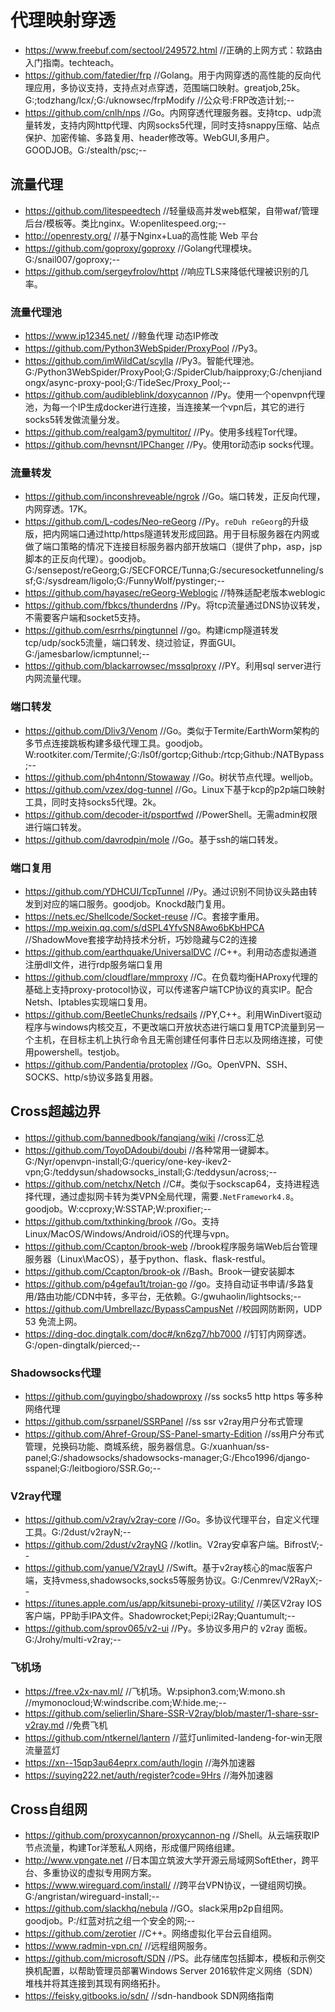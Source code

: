 # 代理映射穿透
- https://www.freebuf.com/sectool/249572.html    //正确的上网方式：软路由入门指南。techteach。
- https://github.com/fatedier/frp    //Golang。用于内网穿透的高性能的反向代理应用，多协议支持，支持点对点穿透，范围端口映射。greatjob,25k。G:;todzhang/lcx/;G:/uknowsec/frpModify //公众号:FRP改造计划;--
- https://github.com/cnlh/nps    //Go。内网穿透代理服务器。支持tcp、udp流量转发，支持内网http代理、内网socks5代理，同时支持snappy压缩、站点保护、加密传输、多路复用、header修改等。WebGUI,多用户。GOODJOB。G:/stealth/psc;--
## 流量代理
- https://github.com/litespeedtech    //轻量级高并发web框架，自带waf/管理后台/模板等。类比nginx。W:openlitespeed.org;--
- http://openresty.org/    //基于Nginx+Lua的高性能 Web 平台
- https://github.com/goproxy/goproxy    //Golang代理模块。G:/snail007/goproxy;--
- https://github.com/sergeyfrolov/httpt    //响应TLS来降低代理被识别的几率。
### 流量代理池
- https://www.ip12345.net/    //鲸鱼代理 动态IP修改
- https://github.com/Python3WebSpider/ProxyPool    //Py3。
- https://github.com/imWildCat/scylla    //Py3。智能代理池。G:/Python3WebSpider/ProxyPool;G:/SpiderClub/haipproxy;G:/chenjiandongx/async-proxy-pool;G:/TideSec/Proxy_Pool;--
- https://github.com/audibleblink/doxycannon    //Py。使用一个openvpn代理池，为每一个IP生成docker进行连接，当连接某一个vpn后，其它的进行socks5转发做流量分发。
- https://github.com/realgam3/pymultitor/    //Py。使用多线程Tor代理。
- https://github.com/hevnsnt/IPChanger    //Py。使用tor动态ip socks代理。
### 流量转发
- https://github.com/inconshreveable/ngrok    //Go。端口转发，正反向代理，内网穿透。17K。
- https://github.com/L-codes/Neo-reGeorg    //Py。`reDuh reGeorg`的升级版，把内网端口通过http/https隧道转发形成回路。用于目标服务器在内网或做了端口策略的情况下连接目标服务器内部开放端口（提供了php，asp，jsp脚本的正反向代理）。goodjob。G:/sensepost/reGeorg;G:/SECFORCE/Tunna;G:/securesocketfunneling/ssf;G:/sysdream/ligolo;G:/FunnyWolf/pystinger;--
- https://github.com/hayasec/reGeorg-Weblogic    //特殊适配老版本weblogic
- https://github.com/fbkcs/thunderdns    //Py。将tcp流量通过DNS协议转发，不需要客户端和socket5支持。
- https://github.com/esrrhs/pingtunnel    //go。构建icmp隧道转发tcp/udp/sock5流量，端口转发、绕过验证，界面GUI。G:/jamesbarlow/icmptunnel;--
- https://github.com/blackarrowsec/mssqlproxy    //PY。利用sql server进行内网流量代理。
### 端口转发
- https://github.com/Dliv3/Venom    //Go。类似于Termite/EarthWorm架构的多节点连接跳板构建多级代理工具。goodjob。W:rootkiter.com/Termite/;G:/ls0f/gortcp;Github:/rtcp;Github:/NATBypass;--
- https://github.com/ph4ntonn/Stowaway    //Go。树状节点代理。welljob。
- https://github.com/vzex/dog-tunnel    //Go。Linux下基于kcp的p2p端口映射工具，同时支持socks5代理。2k。
- https://github.com/decoder-it/psportfwd    //PowerShell。无需admin权限进行端口转发。
- https://github.com/davrodpin/mole    //Go。基于ssh的端口转发。
### 端口复用
- https://github.com/YDHCUI/TcpTunnel    //Py。通过识别不同协议头路由转发到对应的端口服务。goodjob。Knockd敲门复用。
- https://nets.ec/Shellcode/Socket-reuse    //C。套接字重用。
- https://mp.weixin.qq.com/s/dSPL4YfvSN8Awo6bKbHPCA     //ShadowMove套接字劫持技术分析，巧妙隐藏与C2的连接
- https://github.com/earthquake/UniversalDVC    //C++。利用动态虚拟通道注册dll文件，进行rdp服务端口复用
- https://github.com/cloudflare/mmproxy    //C。在负载均衡HAProxy代理的基础上支持proxy-protocol协议，可以传递客户端TCP协议的真实IP。配合Netsh、Iptables实现端口复用。
- https://github.com/BeetleChunks/redsails    //PY,C++。利用WinDivert驱动程序与windows内核交互，不更改端口开放状态进行端口复用TCP流量到另一个主机，在目标主机上执行命令且无需创建任何事件日志以及网络连接，可使用powershell。testjob。
- https://github.com/Pandentia/protoplex    //Go。OpenVPN、SSH、SOCKS、http/s协议多路复用器。

## Cross超越边界
- https://github.com/bannedbook/fanqiang/wiki    //cross汇总
- https://github.com/ToyoDAdoubi/doubi    //各种常用一键脚本。G:/Nyr/openvpn-install;G:/quericy/one-key-ikev2-vpn;G:/teddysun/shadowsocks_install;G:/teddysun/across;--
- https://github.com/netchx/Netch    //C#。类似于sockscap64，支持进程选择代理，通过虚拟网卡转为类VPN全局代理，需要```.NetFramework4.8```。goodjob。W:ccproxy;W:SSTAP;W:proxifier;--
- https://github.com/txthinking/brook    //Go。支持Linux/MacOS/Windows/Android/iOS的代理与vpn。
- https://github.com/Ccapton/brook-web    //brook程序服务端Web后台管理服务器（Linux\MacOS），基于python、flask、flask-restful。
- https://github.com/Ccapton/brook-ok    //Bash。Brook一键安装脚本
- https://github.com/p4gefau1t/trojan-go    //go。支持自动证书申请/多路复用/路由功能/CDN中转，多平台，无依赖。G:/gwuhaolin/lightsocks;--
- https://github.com/Umbrellazc/BypassCampusNet    //校园网防断网，UDP 53 免流上网。
- https://ding-doc.dingtalk.com/doc#/kn6zg7/hb7000    //钉钉内网穿透。G:/open-dingtalk/pierced;--
### Shadowsocks代理
- https://github.com/guyingbo/shadowproxy    //ss socks5 http https 等多种网络代理
- https://github.com/ssrpanel/SSRPanel    //ss ssr v2ray用户分布式管理
- https://github.com/Ahref-Group/SS-Panel-smarty-Edition    //ss用户分布式管理，兑换码功能、商城系统，服务器信息。G:/xuanhuan/ss-panel;G:/shadowsocks/shadowsocks-manager;G:/Ehco1996/django-sspanel;G:/leitbogioro/SSR.Go;--
### V2ray代理
- https://github.com/v2ray/v2ray-core    //Go。多协议代理平台，自定义代理工具。G:/2dust/v2rayN;--
- https://github.com/2dust/v2rayNG    //kotlin。V2ray安卓客户端。BifrostV;--
- https://github.com/yanue/V2rayU    //Swift。基于v2ray核心的mac版客户端，支持vmess,shadowsocks,socks5等服务协议。G:/Cenmrev/V2RayX;--
- https://itunes.apple.com/us/app/kitsunebi-proxy-utility/    //美区V2ray IOS客户端，PP助手IPA文件。Shadowrocket;Pepi;i2Ray;Quantumult;--
- https://github.com/sprov065/v2-ui    //Py。多协议多用户的 v2ray 面板。G:/Jrohy/multi-v2ray;--
### 飞机场
- https://free.v2x-nav.ml/    //飞机场。W:psiphon3.com;W:mono.sh //mymonocloud;W:windscribe.com;W:hide.me;--
- https://github.com/selierlin/Share-SSR-V2ray/blob/master/1-share-ssr-v2ray.md    //免费飞机
- https://github.com/ntkernel/lantern    //蓝灯unlimited-landeng-for-win无限流量蓝灯
- https://xn--15qp3au64eprx.com/auth/login    //海外加速器
- https://suying222.net/auth/register?code=9Hrs    //海外加速器

## Cross自组网
- https://github.com/proxycannon/proxycannon-ng    //Shell。从云端获取IP节点流量，构建Tor洋葱私人网络，形成僵尸网络组建。
- http://www.vpngate.net    //日本国立筑波大学开源云局域网SoftEther，跨平台、多重协议的虚拟专用网方案。
- https://www.wireguard.com/install/    //跨平台VPN协议，一键组网切换。G:/angristan/wireguard-install;--
- https://github.com/slackhq/nebula    //GO。slack采用p2p自组网。goodjob。P:/红蓝对抗之组一个安全的网;--
- https://github.com/zerotier    //C++。网络虚拟化平台云自组网。
- https://www.radmin-vpn.cn/    //远程组网服务。
- https://github.com/microsoft/SDN    //PS。此存储库包括脚本，模板和示例交换机配置，以帮助管理员部署Windows Server 2016软件定义网络（SDN）堆栈并将其连接到其现有网络拓扑。
- https://feisky.gitbooks.io/sdn/    //sdn-handbook SDN网络指南